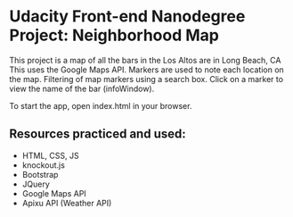 # Udacity Front-end Nanodegree Project: Neighborhood Map

This project is a map of all the bars in the Los Altos are in Long Beach, CA 
This uses the Google Maps API.  Markers are used to note each location on the map.  Filtering of map markers using a search box. Click on a marker to view the name of the bar (infoWindow).

To start the app, open index.html in your browser. 

## Resources practiced and used:


- HTML, CSS, JS
- knockout.js
- Bootstrap
- JQuery
- Google Maps API
-  Apixu API (Weather API)

